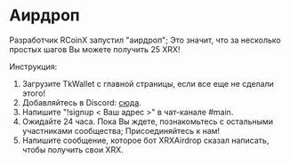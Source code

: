 # Аирдроп

Разработчик RCoinX запустил "аирдроп"; Это значит, что за несколько простых шагов Вы можете получить 25 XRX!

Инструкция:

1. Загрузите TkWallet с главной страницы, если все еще не сделали этого!
2. Добавляйтесь в Discord: [сюда](https://discord.gg/UVcjJBb).
3. Напишите "!signup < Ваш адрес >" в чат-канале #main.
4. Ожидайте 24 часа. Пока Вы ждете, познакомьтесь с остальными участниками сообщества; Присоединяйтесь к нам!
5. Напишите сообщение, которое бот XRXAirdrop сказал написать, чтобы получить свои XRX.
